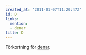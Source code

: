 ```yaml
---
created_at: '2011-01-07T11:20:47Z'
id: D
links:
  mention:
  - denar
title: D
---
```


Förkortning för [denar].

  [denar]: denar